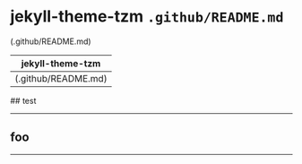 # jekyll-theme-tzm <code>.github/README.md</code>
(.github/README.md)

| jekyll-theme-tzm |
|----------|
| (.github/README.md) |


\## test

****
## foo
****
